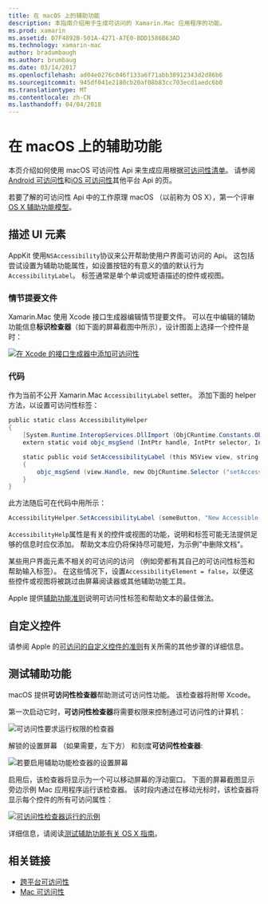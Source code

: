 ```yaml
---
title: 在 macOS 上的辅助功能
description: 本指南介绍用于生成可访问的 Xamarin.Mac 应用程序的功能。
ms.prod: xamarin
ms.assetid: D7F4892B-501A-4271-A7E0-BDD1586B63AD
ms.technology: xamarin-mac
author: bradumbaugh
ms.author: brumbaug
ms.date: 03/14/2017
ms.openlocfilehash: ad04e0276c046f133a6f71abb38912343d2d86b6
ms.sourcegitcommit: 945df041e2180cb20af08b83cc703ecd1aedc6b0
ms.translationtype: MT
ms.contentlocale: zh-CN
ms.lasthandoff: 04/04/2018
---
```

# <a name="accessibility-on-macos"></a>在 macOS 上的辅助功能

本页介绍如何使用 macOS 可访问性 Api 来生成应用根据[可访问性清单](~/cross-platform/app-fundamentals/accessibility.md)。
请参阅[Android 可访问性](~/android/app-fundamentals/accessibility.md)和[iOS 可访问性](~/ios/app-fundamentals/accessibility.md)其他平台 Api 的页。

若要了解的可访问性 Api 中的工作原理 macOS （以前称为 OS X），第一个评审[OS X 辅助功能模型](https://developer.apple.com/library/mac/documentation/Accessibility/Conceptual/AccessibilityMacOSX/OSXAXmodel.html)。

## <a name="describing-ui-elements"></a>描述 UI 元素

AppKit 使用`NSAccessibility`协议来公开帮助使用户界面可访问的 Api。 这包括尝试设置为辅助功能属性，如设置按钮的有意义的值的默认行为`AccessibilityLabel`。 标签通常是单个单词或短语描述的控件或视图。

### <a name="storyboard-files"></a>情节提要文件

Xamarin.Mac 使用 Xcode 接口生成器编辑情节提要文件。
可以在中编辑的辅助功能信息**标识检查器**（如下面的屏幕截图中所示），设计图面上选择一个控件是时：

[![在 Xcode 的接口生成器中添加可访问性](accessibility-images/xcode.png "在 Xcode 的接口生成器中添加可访问性")](accessibility-images/xcode-large.png#lightbox)

### <a name="code"></a>代码

作为当前不公开 Xamarin.Mac `AccessibilityLabel` setter。  添加下面的 helper 方法，以设置可访问性标签：

```csharp
public static class AccessibilityHelper
{
    [System.Runtime.InteropServices.DllImport (ObjCRuntime.Constants.ObjectiveCLibrary)]
    extern static void objc_msgSend (IntPtr handle, IntPtr selector, IntPtr label);

    static public void SetAccessibilityLabel (this NSView view, string value)
    {
        objc_msgSend (view.Handle, new ObjCRuntime.Selector ("setAccessibilityLabel:").Handle, new NSString (value).Handle);
    }
}
```

此方法随后可在代码中用所示：

```csharp
AccessibilityHelper.SetAccessibilityLabel (someButton, "New Accessible Description");
```

`AccessibilityHelp`属性是有关的控件或视图的功能，说明和标签可能无法提供足够的信息时应仅添加。 帮助文本应仍将保持尽可能短，为示例"中删除文档"。

某些用户界面元素不相关的可访问的访问 （例如旁都有其自己的可访问性标签和帮助输入标签）。
在这些情况下，设置`AccessibilityElement = false`，以便这些控件或视图将被跳过由屏幕阅读器或其他辅助功能工具。

Apple 提供[辅助功能准则](https://developer.apple.com/library/mac/documentation/Accessibility/Conceptual/AccessibilityMacOSX/EnhancingtheAccessibilityofStandardAppKitControls.html)说明可访问性标签和帮助文本的最佳做法。

## <a name="custom-controls"></a>自定义控件

请参阅 Apple 的[可访问的自定义控件的准则](https://developer.apple.com/library/mac/documentation/Accessibility/Conceptual/AccessibilityMacOSX/ImplementingAccessibilityforCustomControls.html)有关所需的其他步骤的详细信息。

## <a name="testing-accessibility"></a>测试辅助功能

macOS 提供**可访问性检查器**帮助测试可访问性功能。 该检查器将附带 Xcode。

第一次启动它时，**可访问性检查器**将需要权限来控制通过可访问性的计算机：

![可访问性要求运行权限的检查器](accessibility-images/accessibility-inspector-1.png "可访问性要求运行权限的检查器")

解锁的设置屏幕 （如果需要，左下方） 和刻度**可访问性检查器**:

![若要启用辅助功能检查器的设置屏幕](accessibility-images/accessibility-inspector-2.png "设置屏幕，若要启用辅助功能检查器")

启用后，该检查器将显示为一个可以移动屏幕的浮动窗口。 下面的屏幕截图显示旁边示例 Mac 应用程序运行该检查器。 该时段内通过在移动光标时，该检查器将显示每个控件的所有可访问属性：

[![可访问性检查器运行的示例](accessibility-images/accessibility-example.png "的辅助功能示例拦截器运行")](accessibility-images/accessibility-example-large.png#lightbox)

详细信息，请阅读[测试辅助功能有关 OS X 指南](https://developer.apple.com/library/mac/documentation/Accessibility/Conceptual/AccessibilityMacOSX/OSXAXTestingApps.html)。



## <a name="related-links"></a>相关链接

- [跨平台可访问性](~/cross-platform/app-fundamentals/accessibility.md)
- [Mac 可访问性](https://www.apple.com/accessibility/mac/)
